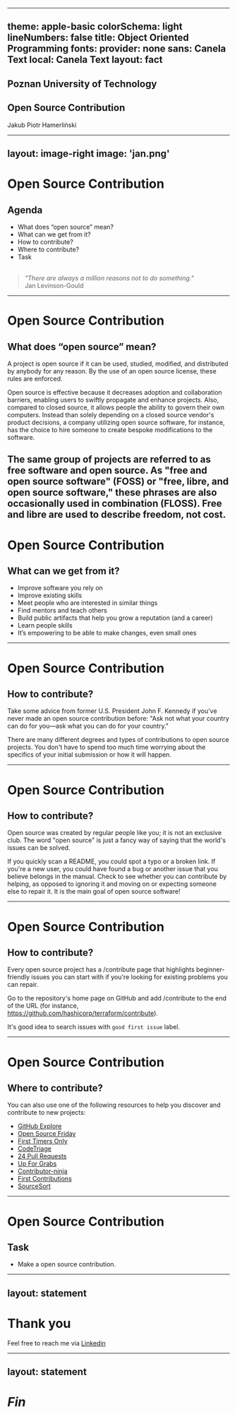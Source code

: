 <!--
Copyright © 2023 Jakub Piotr Hamerliński

Permission is hereby granted, free of charge, to any person obtaining a copy
of this software and associated documentation files (the 'Software'), to deal
in the Software without restriction, including without limitation the rights
to use, copy, modify, merge, publish, distribute, sublicense, and/or sell
copies of the Software, and to permit persons to whom the Software is
furnished to do so, subject to the following conditions:

The above copyright notice and this permission notice shall be included in
all copies or substantial portions of the Software.

THE SOFTWARE IS PROVIDED 'AS IS', WITHOUT WARRANTY OF ANY KIND, EXPRESS OR
IMPLIED, INCLUDING BUT NOT LIMITED TO THE WARRANTIES OF MERCHANTABILITY,
FITNESS FOR A PARTICULAR PURPOSE AND NONINFINGEMENT. IN NO EVENT SHALL THE
AUTHORS OR COPYRIGHT HOLDERS BE LIABLE FOR ANY CLAIM, DAMAGES OR OTHER
LIABILITY, WHETHER IN AN ACTION OF CONTRACT, TORT OR OTHERWISE, ARISING FROM,
OUT OF OR IN CONNECTION WITH THE SOFTWARE OR THE USE OR OTHER DEALINGS IN THE
SOFTWARE. -->

---
theme: apple-basic
colorSchema: light
lineNumbers: false
title: Object Oriented Programming
fonts:
  provider: none
  sans: Canela Text
  local: Canela Text
layout: fact
---

## Poznan University of Technology
## Open Source Contribution
Jakub Piotr Hamerliński

---
layout: image-right
image: 'jan.png'
---

# Open Source Contribution
## Agenda
* What does “open source” mean?
* What can we get from it?
* How to contribute?
* Where to contribute?
* Task
<br><br>
> _"There are always a million reasons not to do something."_
<br>Jan Levinson-Gould
---

# Open Source Contribution
## What does “open source” mean?
A project is open source if it can be used, studied, modified, and distributed by anybody for any reason. By the use of an open source license, these rules are enforced.

Open source is effective because it decreases adoption and collaboration barriers, enabling users to swiftly propagate and enhance projects. Also, compared to closed source, it allows people the ability to govern their own computers. Instead than solely depending on a closed source vendor's product decisions, a company utilizing open source software, for instance, has the choice to hire someone to create bespoke modifications to the software.

The same group of projects are referred to as free software and open source.
As "free and open source software" (FOSS) or "free, libre, and open source software," these phrases are also occasionally used in combination (FLOSS).
Free and libre are used to describe freedom, not cost. 
---

# Open Source Contribution
## What can we get from it?
* Improve software you rely on
* Improve existing skills
* Meet people who are interested in similar things
* Find mentors and teach others
* Build public artifacts that help you grow a reputation (and a career)
* Learn people skills
* It’s empowering to be able to make changes, even small ones

---

# Open Source Contribution
## How to contribute?
Take some advice from former U.S. President John F. Kennedy if you've never made an open source contribution before: "Ask not what your country can do for you—ask what you can do for your country."

There are many different degrees and types of contributions to open source projects. You don't have to spend too much time worrying about the specifics of your initial submission or how it will happen.

---

# Open Source Contribution
## How to contribute?
Open source was created by regular people like you; it is not an exclusive club. The word "open source" is just a fancy way of saying that the world's issues can be solved.

If you quickly scan a README, you could spot a typo or a broken link. If you're a new user, you could have found a bug or another issue that you believe belongs in the manual. Check to see whether you can contribute by helping, as opposed to ignoring it and moving on or expecting someone else to repair it. It is the main goal of open source software!

---

# Open Source Contribution
## How to contribute?
Every open source project has a /contribute page that highlights beginner-friendly issues you can start with if you're looking for existing problems you can repair.

Go to the repository's home page on GitHub and add /contribute to the end of the URL (for instance, https://github.com/hashicorp/terraform/contribute). 

It's good idea to search issues with `good first issue` label.

---

# Open Source Contribution
## Where to contribute?
You can also use one of the following resources to help you discover and contribute to new projects:
* [GitHub Explore](https://github.com/explore/)
* [Open Source Friday](https://opensourcefriday.com/)
* [First Timers Only](https://www.firsttimersonly.com/)
* [CodeTriage](https://www.codetriage.com/)
* [24 Pull Requests](https://24pullrequests.com/)
* [Up For Grabs](https://up-for-grabs.net/)
* [Contributor-ninja](https://contributor.ninja/)
* [First Contributions](https://firstcontributions.github.io/)
* [SourceSort](https://web.archive.org/web/20201111233803/https://www.sourcesort.com/)

---

# Open Source Contribution
## Task
* Make a open source contribution.

---
layout: statement
---

# Thank you
Feel free to reach me via [Linkedin](https://www.linkedin.com/in/hamerlinski/ "Contact me anytime!")

---
layout: statement
---

# *Fin*
